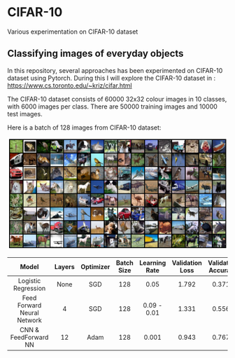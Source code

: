 # CIFAR-10
Various experimentation on CIFAR-10 dataset


## Classifying images of everyday objects
In this repository, several approaches has been experimented on CIFAR-10 dataset using Pytorch. During this I will explore the CIFAR-10 dataset in : https://www.cs.toronto.edu/~kriz/cifar.html

The CIFAR-10 dataset consists of 60000 32x32 colour images in 10 classes, with 6000 images per class. There are 50000 training images and 10000 test images.

Here is a batch of 128 images from CIFAR-10 dataset:

![Screenshot](https://github.com/nanekja/CIFAR-10/blob/master/images/cifar_10.png)



| Model | Layers | Optimizer | Batch Size | Learning Rate | Validation Loss | Validation Accuracy |
| :---: | :---: | :---: | :---: | :---: | :---: | :---: | 
| Logistic Regression | None | SGD | 128 | 0.05 | 1.792 | 0.3718 | 
| Feed Forward Neural Network | 4 | SGD | 128 | 0.09 - 0.01 | 1.331 | 0.5569 | 
| CNN & FeedForward NN| 12 | Adam | 128 | 0.001 | 0.943 | 0.7675 |
